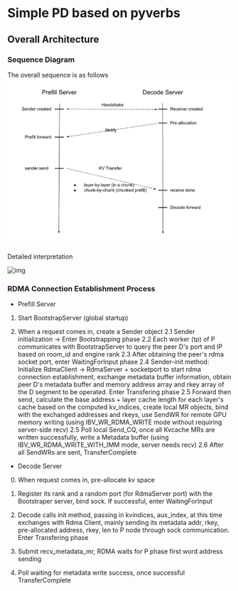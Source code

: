 # Simple PD based on pyverbs

## Overall Architecture

### Sequence Diagram

The overall sequence is as follows ![img](./pd_1.png)

Detailed interpretation

![img](./sequence.png)

### RDMA Connection Establishment Process

* Prefill Server

1. Start BootstrapServer (global startup)

2. When a request comes in, create a Sender object
    2.1  Sender initialization -> Enter Bootstrapping phase
    2.2  Each worker (tp) of P communicates with BootstrapServer to query the peer D's port and IP based on room_id and engine rank
    2.3  After obtaining the peer's rdma socket port, enter WaitingForInput phase
    2.4  Sender-init method: Initialize RdmaClient -> RdmaServer + socketport to start rdma connection establishment, exchange metadata buffer information, obtain peer D's metadata buffer and memory address array and rkey array of the D segment to be operated. Enter Transfering phase
    2.5  Forward then send, calculate the base address + layer cache length for each layer's cache based on the computed kv_indices, create local MR objects, bind with the exchanged addresses and rkeys, use SendWR for remote GPU memory writing (using IBV_WR_RDMA_WRITE mode without requiring server-side recv)
    2.5  Poll local Send_CQ, once all Kvcache MRs are written successfully, write a Metadata buffer (using IBV_WR_RDMA_WRITE_WITH_IMM mode, server needs recv)
    2.6  After all SendWRs are sent, TransferComplete

* Decode Server

0. When request comes in, pre-allocate kv space

1. Register its rank and a random port (for RdmaServer port) with the Bootstraper server, bind sock. If successful, enter WaitingForInput

2. Decode calls init method, passing in kvindices, aux_index, at this time exchanges with Rdma Client, mainly sending its metadata addr, rkey, pre-allocated address, rkey, len to P node through sock communication. Enter Transfering phase

3. Submit recv_metadata_mr, RDMA waits for P phase first word address sending

4. Poll waiting for metadata write success, once successful TransferComplete 